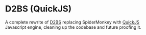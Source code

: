 # D2BS (QuickJS)

A complete rewrite of [D2BS](https://github.com/noah-/d2bs) replacing SpiderMonkey with [QuickJS](https://github.com/bellard/quickjs) Javascript engine, cleaning up the codebase and future proofing it.
